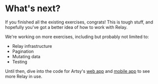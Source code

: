 # What's next?

If you finished all the existing exercises, congrats! This is tough stuff, and hopefully you've got a better idea of how to work with Relay.

We're working on more exercises, including but probably not limited to:

- Relay infrastructure
- Pagination
- Mutating data
- Testing

Until then, dive into the code for Artsy's [web app](https://github.com/artsy/force) and [mobile app](https://github.com/artsy/eigen) to see more Relay in use.
